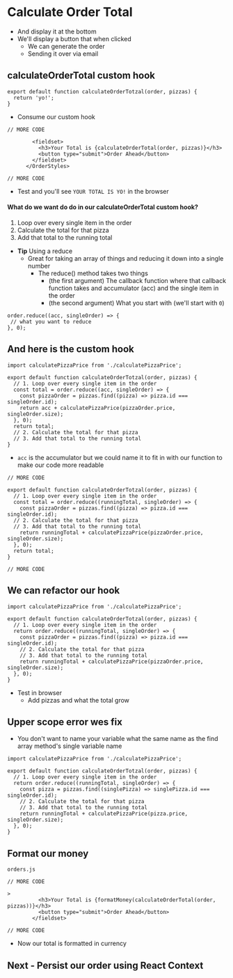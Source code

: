# Calculate Order Total
* And display it at the bottom
* We'll display a button that when clicked
    - We can generate the order
    - Sending it over via email

## calculateOrderTotal custom hook
```
export default function calculateOrderTotzal(order, pizzas) {
  return 'yo!';
}
```

* Consume our custom hook

```
// MORE CODE

        <fieldset>
          <h3>Your Total is {calculateOrderTotal(order, pizzas)}</h3>
          <button type="submit">Order Ahead</button>
        </fieldset>
      </OrderStyles>

// MORE CODE
```

* Test and you'll see `YOUR TOTAL IS YO!` in the browser

#### What do we want do do in our calculateOrderTotal custom hook?
1. Loop over every single item in the order 
2. Calculate the total for that pizza
3. Add that total to the running total

* **Tip** Using a reduce
    - Great for taking an array of things and reducing it down into a single number
        + The reduce() method takes two things
            * (the first argument) The callback function where that callback function takes and accumulator (acc) and the single item in the order
            * (the second argument) What you start with (we'll start with `0`)

```
order.reduce((acc, singleOrder) => {
 // what you want to reduce
}, 0);
```

## And here is the custom hook
```
import calculatePizzaPrice from './calculatePizzaPrice';

export default function calculateOrderTotzal(order, pizzas) {
  // 1. Loop over every single item in the order
  const total = order.reduce((acc, singleOrder) => {
    const pizzaOrder = pizzas.find((pizza) => pizza.id === singleOrder.id);
    return acc + calculatePizzaPrice(pizzaOrder.price, singleOrder.size);
  }, 0);
  return total;
  // 2. Calculate the total for that pizza
  // 3. Add that total to the running total
}
```

* `acc` is the accumulator but we could name it to fit in with our function to make our code more readable

```
// MORE CODE

export default function calculateOrderTotzal(order, pizzas) {
  // 1. Loop over every single item in the order
  const total = order.reduce((runningTotal, singleOrder) => {
    const pizzaOrder = pizzas.find((pizza) => pizza.id === singleOrder.id);
  // 2. Calculate the total for that pizza
  // 3. Add that total to the running total
    return runningTotal + calculatePizzaPrice(pizzaOrder.price, singleOrder.size);
  }, 0);
  return total;
}

// MORE CODE
```

## We can refactor our hook
```
import calculatePizzaPrice from './calculatePizzaPrice';

export default function calculateOrderTotzal(order, pizzas) {
  // 1. Loop over every single item in the order
  return order.reduce((runningTotal, singleOrder) => {
    const pizzaOrder = pizzas.find((pizza) => pizza.id === singleOrder.id);
    // 2. Calculate the total for that pizza
    // 3. Add that total to the running total
    return runningTotal + calculatePizzaPrice(pizzaOrder.price, singleOrder.size);
  }, 0);
}
```

* Test in browser
    - Add pizzas and what the total grow

## Upper scope error wes fix
* You don't want to name your variable what the same name as the find array method's single variable name

```
import calculatePizzaPrice from './calculatePizzaPrice';

export default function calculateOrderTotzal(order, pizzas) {
  // 1. Loop over every single item in the order
  return order.reduce((runningTotal, singleOrder) => {
    const pizza = pizzas.find((singlePizza) => singlePizza.id === singleOrder.id);
    // 2. Calculate the total for that pizza
    // 3. Add that total to the running total
    return runningTotal + calculatePizzaPrice(pizza.price, singleOrder.size);
  }, 0);
}
```

## Format our money
`orders.js`

```
// MORE CODE

>
          <h3>Your Total is {formatMoney(calculateOrderTotal(order, pizzas))}</h3>
          <button type="submit">Order Ahead</button>
        </fieldset>

// MORE CODE
```

* Now our total is formatted in currency

## Next - Persist our order using React Context
